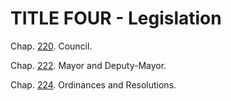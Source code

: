 TITLE FOUR - Legislation
========================

Chap. [220](162fec00.html). Council.

Chap. [222](16b9e54b.html). Mayor and Deputy-Mayor.

Chap. [224](16cff51e.html). Ordinances and Resolutions.
